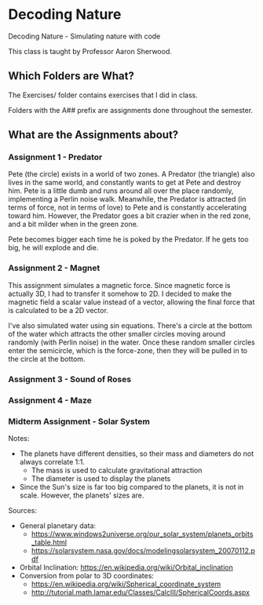 # Decoding Nature
Decoding Nature - Simulating nature with code

This class is taught by Professor Aaron Sherwood.

## Which Folders are What?
The Exercises/ folder contains exercises that I did in class.

Folders with the A## prefix are assignments done throughout the semester.

## What are the Assignments about?
### Assignment 1 - Predator
Pete (the circle) exists in a world of two zones. A Predator (the triangle) also lives in the same world, and constantly wants to get at Pete and destroy him. Pete is a little dumb and runs around all over the place randomly, implementing a Perlin noise walk. Meanwhile, the Predator is attracted (in terms of force, not in terms of love) to Pete and is constantly accelerating toward him. However, the Predator goes a bit crazier when in the red zone, and a bit milder when in the green zone.

Pete becomes bigger each time he is poked by the Predator. If he gets too big, he will explode and die.
### Assignment 2 - Magnet
This assignment simulates a magnetic force. Since magnetic force is actually 3D, I had to transfer it somehow to 2D. I decided to make the magnetic field a scalar value instead of a vector, allowing the final force that is calculated to be a 2D vector.

I've also simulated water using sin equations. There's a circle at the bottom of the water which attracts the other smaller circles moving around randomly (with Perlin noise) in the water. Once these random smaller circles enter the semicircle, which is the force-zone, then they will be pulled in to the circle at the bottom.
### Assignment 3 - Sound of Roses

### Assignment 4 - Maze

### Midterm Assignment - Solar System
Notes:
* The planets have different densities, so their mass and diameters do not always correlate 1:1.
  * The mass is used to calculate gravitational attraction
  * The diameter is used to display the planets
* Since the Sun's size is far too big compared to the planets, it is not in scale. However, the planets' sizes are.

Sources:
* General planetary data:
  * https://www.windows2universe.org/our_solar_system/planets_orbits_table.html
  * https://solarsystem.nasa.gov/docs/modelingsolarsystem_20070112.pdf
* Orbital Inclination: https://en.wikipedia.org/wiki/Orbital_inclination
* Conversion from polar to 3D coordinates:
  * https://en.wikipedia.org/wiki/Spherical_coordinate_system
  * http://tutorial.math.lamar.edu/Classes/CalcIII/SphericalCoords.aspx
